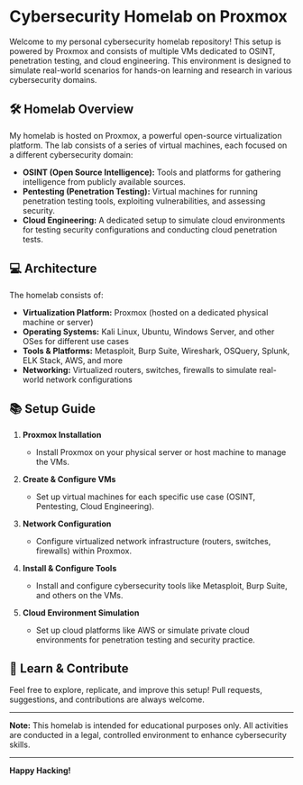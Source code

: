 # Cybersecurity Homelab on Proxmox

Welcome to my personal cybersecurity homelab repository! This setup is powered by Proxmox and consists of multiple VMs dedicated to OSINT, penetration testing, and cloud engineering. This environment is designed to simulate real-world scenarios for hands-on learning and research in various cybersecurity domains.

## 🛠️ Homelab Overview

My homelab is hosted on Proxmox, a powerful open-source virtualization platform. The lab consists of a series of virtual machines, each focused on a different cybersecurity domain:

- **OSINT (Open Source Intelligence):** Tools and platforms for gathering intelligence from publicly available sources.
- **Pentesting (Penetration Testing):** Virtual machines for running penetration testing tools, exploiting vulnerabilities, and assessing security.
- **Cloud Engineering:** A dedicated setup to simulate cloud environments for testing security configurations and conducting cloud penetration tests.

## 💻 Architecture

The homelab consists of:

- **Virtualization Platform:** Proxmox (hosted on a dedicated physical machine or server)
- **Operating Systems:** Kali Linux, Ubuntu, Windows Server, and other OSes for different use cases
- **Tools & Platforms:** Metasploit, Burp Suite, Wireshark, OSQuery, Splunk, ELK Stack, AWS, and more
- **Networking:** Virtualized routers, switches, firewalls to simulate real-world network configurations

## 📚 Setup Guide

1. **Proxmox Installation**
   - Install Proxmox on your physical server or host machine to manage the VMs.
   
2. **Create & Configure VMs**
   - Set up virtual machines for each specific use case (OSINT, Pentesting, Cloud Engineering).
   
3. **Network Configuration**
   - Configure virtualized network infrastructure (routers, switches, firewalls) within Proxmox.

4. **Install & Configure Tools**
   - Install and configure cybersecurity tools like Metasploit, Burp Suite, and others on the VMs.

5. **Cloud Environment Simulation**
   - Set up cloud platforms like AWS or simulate private cloud environments for penetration testing and security practice.

## 🔐 Learn & Contribute

Feel free to explore, replicate, and improve this setup! Pull requests, suggestions, and contributions are always welcome.

---

**Note:** This homelab is intended for educational purposes only. All activities are conducted in a legal, controlled environment to enhance cybersecurity skills.

---

**Happy Hacking!**
